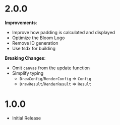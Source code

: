 # 2.0.0

**Improvements**:

- Improve how padding is calculated and displayed
- Optimize the Bloom Logo
- Remove ID generation
- Use tsdx for building

**Breaking Changes**:

- Omit `canvas` from the update function
- Simplify typing
  - `DrawConfig`/`RenderConfig` => `Config`
  - `DrawResult`/`RenderResult` => `Result`

# 1.0.0

- Initial Release
